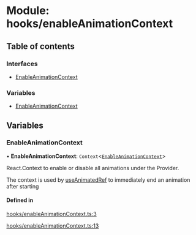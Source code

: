 # Module: hooks/enableAnimationContext

## Table of contents

### Interfaces

- [EnableAnimationContext](../wiki/hooks.enableAnimationContext.EnableAnimationContext)

### Variables

- [EnableAnimationContext](../wiki/hooks.enableAnimationContext#enableanimationcontext)

## Variables

### EnableAnimationContext

• **EnableAnimationContext**: `Context`<[`EnableAnimationContext`](../wiki/hooks.enableAnimationContext#enableanimationcontext)\>

React.Context to enable or disable all animations under the Provider.

The context is used by [useAnimatedRef](../wiki/hooks#useanimatedref) to immediately end an animation after starting

#### Defined in

[hooks/enableAnimationContext.ts:3](https://github.com/tristanjohnson849/react-controlled-animations/blob/bea49b0/src/hooks/enableAnimationContext.ts#L3)

[hooks/enableAnimationContext.ts:13](https://github.com/tristanjohnson849/react-controlled-animations/blob/bea49b0/src/hooks/enableAnimationContext.ts#L13)
